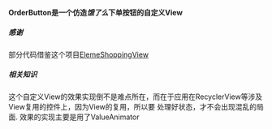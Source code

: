 #### OrderButton是一个仿造*饿了么*下单按钮的自定义View

##### 感谢
部分代码借鉴这个项目[ElemeShoppingView](https://github.com/JeasonWong/ElemeShoppingView)

##### 相关知识
这个自定义View的效果实现倒不是难点所在，而在于应用在RecyclerView等涉及View复用的控件上，因为View的复用，所以要
处理好状态，才不会出现混乱的局面.
效果的实现主要是用了ValueAnimator
